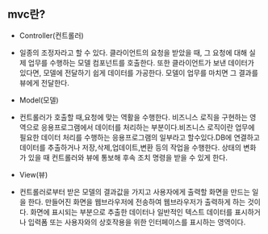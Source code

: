 ## mvc란?

- Controller(컨트롤러)
- 일종의 조정자라고 할 수 있다. 클라이언트의 요청을 받았을 때, 그 요청에 대해 실제 업무를 수행하는 모델 컴포넌트를 호출한다. 또한 클라이언트가 보낸 데이터가 있다면, 모델에 전달하기 쉽게 데이터를 가공한다. 모델이 업무를 마치면 그 결과를 뷰에게 전달한다.

- Model(모델)
- 컨트롤러가 호출할 때,요청에 맞는 역활을 수행한다. 비즈니스 로직을 구현하는 영역으로 응용프로그램에서 데이터를 처리하는 부분이다.비즈니스 로직이란 업무에 필요한 데이터 처리를 수행하는 응용프로그램의 일부라고 할수있다.DB에 연결하고 데이터를 추출하거나 저장,삭제,업데이트,변환 등의 작업을 수행한다. 상태의 변화가 있을 때 컨트롤러와 뷰에 통보해 후속 조치 명령을 받을 수 있게 한다.

- View(뷰)
- 컨트롤러로부터 받은 모델의 결과값을 가지고 사용자에게 출력할 화면을 만드는 일을 한다. 만들어진 화면을 웹브라우저에 전송하여 웹브라우저가 출력하게 하는 것이다. 화면에 표시되는 부분으로 추출한 데이터나 일반적인 텍스트 데이터를 표시하거나 입력폼 또는 사용자와의 상호작용을 위한 인터페이스를 표시하는 영역이다.
